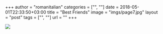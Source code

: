 +++
author = "romanitalian"
categories = ["", ""]
date = 2018-05-01T22:33:50+03:00
title = "Best Friends"
image = "imgs/page7.jpg"
layout = "post"
tags = ["", ""]
url = ""
+++

<img src="/imgs/page7.jpg">
